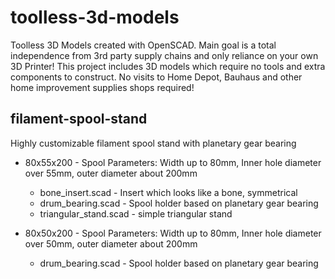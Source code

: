 # toolless-3d-models

Toolless 3D Models created with OpenSCAD.
Main goal is a total independence from 3rd party supply chains and only reliance on your own 3D Printer!
This project includes 3D models which require no tools and extra components to construct.
No visits to Home Depot, Bauhaus and other home improvement supplies shops required!

## filament-spool-stand
Highly customizable filament spool stand with planetary gear bearing

- 80x55x200 - Spool Parameters: Width up to 80mm, Inner hole diameter over 55mm, outer diameter about 200mm
  - bone_insert.scad - Insert which looks like a bone, symmetrical
  - drum_bearing.scad - Spool holder based on planetary gear bearing
  - triangular_stand.scad - simple triangular stand

- 80x50x200 - Spool Parameters: Width up to 80mm, Inner hole diameter over 50mm, outer diameter about 200mm
  - drum_bearing.scad - Spool holder based on planetary gear bearing
